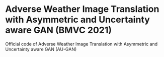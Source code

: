# Adverse Weather Image Translation with Asymmetric and Uncertainty aware GAN (BMVC 2021)
Official code of Adverse Weather Image Translation with Asymmetric and Uncertainty aware GAN (AU-GAN)
